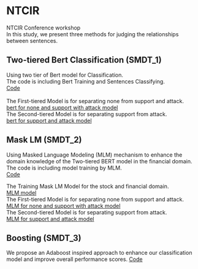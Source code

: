# NTCIR
NTCIR Conference workshop</br>
In this study, we present three methods for judging the relationships between sentences. 


## Two-tiered Bert Classification (SMDT_1)

Using two tier of Bert model for Classification.</br>
The code is including Bert Training and Sentences Classifying.</br>
[Code](https://github.com/ChingChingKao/The-17th-NTCIR/blob/main/Two_tiered_Bert_Classification.ipynb)</br></br>
The First-tiered Model is for separating none from support and attack.</br>
[bert for none and support with attack model](https://huggingface.co/Leonardolin/NTCIR_none_and_s_with_a)</br>
The Second-tiered Model is for separating support from attack.</br>
[bert for support and attack model](https://huggingface.co/Leonardolin/NTCIR_att_sup)</br>

## Mask LM (SMDT_2)
Using Masked Language Modeling (MLM) mechanism to enhance the domain knowledge of the Two-tiered BERT model in the financial domain.</br>
The code is including model training by MLM. </br>
[Code](https://github.com/ChingChingKao/The-17th-NTCIR/blob/main/Bert_for_MLM.ipynb)</br>

The Training Mask LM Model for the stock and financial domain.</br>
[MLM model](https://huggingface.co/Leonardolin/MLM-for-Stock)</br>
The First-tiered Model is for separating none from support and attack.</br>
[MLM for none and support with attack model](https://huggingface.co/Leonardolin/MLM_NTCIR_none_and_s_with_a)</br>
The Second-tiered Model is for separating support from attack.</br>
[MLM for support and attack model](https://huggingface.co/Leonardolin/MLM_NTCIR_att_sup)</br>

## Boosting (SMDT_3)
We propose an Adaboost inspired approach to enhance our classification model and improve overall performance scores.
[Code](https://github.com/ChingChingKao/The-17th-NTCIR/blob/main/Boosting/code/NTCIR_BERT_boosting_S%2BA.ipynb)</br>



